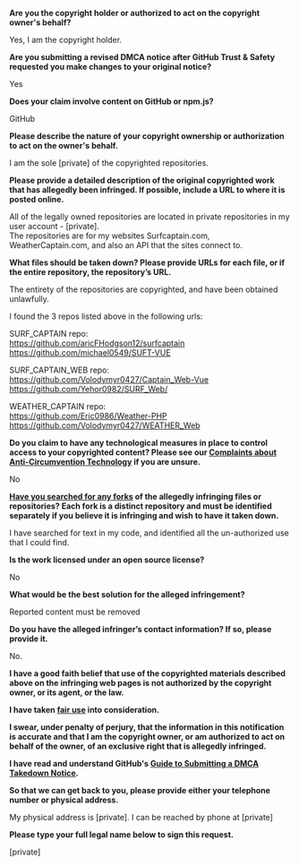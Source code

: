 **Are you the copyright holder or authorized to act on the copyright owner's behalf?**

Yes, I am the copyright holder.

**Are you submitting a revised DMCA notice after GitHub Trust & Safety requested you make changes to your original notice?**

Yes

**Does your claim involve content on GitHub or npm.js?**

GitHub

**Please describe the nature of your copyright ownership or authorization to act on the owner's behalf.**

I am the sole [private] of the copyrighted repositories.

**Please provide a detailed description of the original copyrighted work that has allegedly been infringed. If possible, include a URL to where it is posted online.**

All of the legally owned repositories are located in private repositories in my user account - [private].  
The repositories are for my websites Surfcaptain.com, WeatherCaptain.com, and also an API that the sites connect to. 

**What files should be taken down? Please provide URLs for each file, or if the entire repository, the repository’s URL.**

The entirety of the repositories are copyrighted, and have been obtained unlawfully.

I found the 3 repos listed above in the following urls:

SURF_CAPTAIN repo:  
https://github.com/aricFHodgson12/surfcaptain  
https://github.com/michael0549/SUFT-VUE  

SURF_CAPTAIN_WEB repo:  
https://github.com/Volodymyr0427/Captain_Web-Vue  
https://github.com/Yehor0982/SURF_Web/  

WEATHER_CAPTAIN repo:  
https://github.com/Eric0986/Weather-PHP  
https://github.com/Volodymyr0427/WEATHER_Web

**Do you claim to have any technological measures in place to control access to your copyrighted content? Please see our <a href="https://docs.github.com/articles/guide-to-submitting-a-dmca-takedown-notice#complaints-about-anti-circumvention-technology">Complaints about Anti-Circumvention Technology</a> if you are unsure.**

No

**<a href="https://docs.github.com/articles/dmca-takedown-policy#b-what-about-forks-or-whats-a-fork">Have you searched for any forks</a> of the allegedly infringing files or repositories? Each fork is a distinct repository and must be identified separately if you believe it is infringing and wish to have it taken down.**

I have searched for text in my code, and identified all the un-authorized use that I could find.

**Is the work licensed under an open source license?**

No

**What would be the best solution for the alleged infringement?**

Reported content must be removed

**Do you have the alleged infringer’s contact information? If so, please provide it.**

No.

**I have a good faith belief that use of the copyrighted materials described above on the infringing web pages is not authorized by the copyright owner, or its agent, or the law.**

**I have taken <a href="https://www.lumendatabase.org/topics/22">fair use</a> into consideration.**

**I swear, under penalty of perjury, that the information in this notification is accurate and that I am the copyright owner, or am authorized to act on behalf of the owner, of an exclusive right that is allegedly infringed.**

**I have read and understand GitHub's <a href="https://docs.github.com/articles/guide-to-submitting-a-dmca-takedown-notice/">Guide to Submitting a DMCA Takedown Notice</a>.**

**So that we can get back to you, please provide either your telephone number or physical address.**

My physical address is [private]. I can be reached by phone at [private]

**Please type your full legal name below to sign this request.**

[private]

